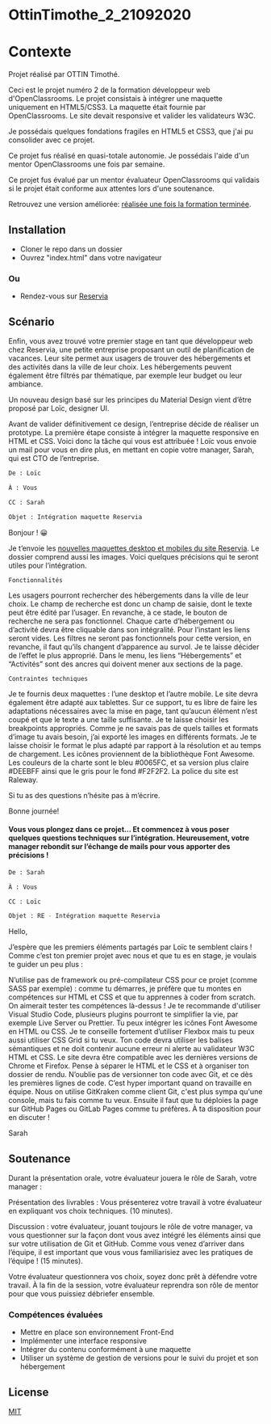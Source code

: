 # OttinTimothe_2_21092020
# Contexte

Projet réalisé par OTTIN Timothé. 

Ceci est le projet numéro 2 de la formation développeur web d'OpenClassrooms.
Le projet consistais à intégrer une maquette uniquement en HTML5/CSS3. 
La maquette était fournie par OpenClassrooms. Le site devait responsive et valider les validateurs W3C.

Je possédais quelques fondations fragiles en HTML5 et CSS3, que j'ai pu consolider avec ce projet.

Ce projet fus réalisé en quasi-totale autonomie. Je possédais l'aide d'un mentor OpenClassrooms une fois par semaine. 

Ce projet fus évalué par un mentor évaluateur OpenClassrooms qui validais si le projet était conforme aux attentes lors d'une soutenance.

Retrouvez une version améliorée: [réalisée une fois la formation terminée](https://github.com/OTTIN-T/V2-Projet2-Reservia-OCR).

## Installation

- Cloner le repo dans un dossier
- Ouvrez "index.html" dans votre navigateur
### Ou

- Rendez-vous sur [Reservia](https://ottin-t.github.io/OttinTimothe_2_21092020/)

## Scénario

Enfin, vous avez trouvé votre premier stage en tant que développeur web chez Reservia, une petite entreprise proposant un outil de planification de vacances. Leur site permet aux usagers de trouver des hébergements et des activités dans la ville de leur choix. Les hébergements peuvent également être filtrés par thématique, par exemple leur budget ou leur ambiance.

Un nouveau design basé sur les principes du Material Design vient d’être proposé par Loïc, designer UI.

Avant de valider définitivement ce design, l’entreprise décide de réaliser un prototype. La première étape consiste à intégrer la maquette responsive en HTML et CSS. Voici donc la tâche qui vous est attribuée ! Loïc vous envoie un mail pour vous en dire plus, en mettant en copie votre manager, Sarah, qui est CTO de l’entreprise.

```bash
De : Loïc

À : Vous

CC : Sarah

Objet : Intégration maquette Reservia
```
Bonjour ! 😀

Je t’envoie les [nouvelles maquettes desktop et mobiles du site Reservia](https://github.com/OTTIN-T/OttinTimothe_2_21092020/blob/master/Projet-2-Reservia/Desktop%20-%201.png). Le dossier comprend aussi les images. Voici quelques précisions qui te seront utiles pour l’intégration.

    Fonctionnalités

Les usagers pourront rechercher des hébergements dans la ville de leur choix. Le champ de recherche est donc un champ de saisie, dont le texte peut être édité par l’usager. En revanche, à ce stade, le bouton de recherche ne sera pas fonctionnel.
Chaque carte d’hébergement ou d’activité devra être cliquable dans son intégralité. Pour l’instant les liens seront vides.
Les filtres ne seront pas fonctionnels pour cette version, en revanche, il faut qu’ils changent d’apparence au survol. Je te laisse décider de l’effet le plus approprié.
Dans le menu, les liens “Hébergements” et “Activités” sont des ancres qui doivent mener aux sections de la page.
 

    Contraintes techniques

Je te fournis deux maquettes : l’une desktop et l’autre mobile. Le site devra également être adapté aux tablettes. Sur ce support, tu es libre de faire les adaptations nécessaires avec la mise en page, tant qu’aucun élément n’est coupé et que le texte a une taille suffisante. Je te laisse choisir les breakpoints appropriés.
Comme je ne savais pas de quels tailles et formats d’image tu avais besoin, j’ai exporté les images en différents formats. Je te laisse choisir le format le plus adapté par rapport à la résolution et au temps de chargement.
Les icônes proviennent de la bibliothèque Font Awesome. Les couleurs de la charte sont le bleu #0065FC, et sa version plus claire #DEEBFF ainsi que le gris pour le fond #F2F2F2.
La police du site est Raleway.
 

Si tu as des questions n’hésite pas à m’écrire.

Bonne journée!

#### Vous vous plongez dans ce projet… Et commencez à vous poser quelques questions techniques sur l’intégration. Heureusement, votre manager rebondit sur l’échange de mails pour vous apporter des précisions !


```bash
De : Sarah

À : Vous

CC : Loïc

Objet : RE - Intégration maquette Reservia
```

Hello,

J’espère que les premiers éléments partagés par Loïc te semblent clairs ! Comme c’est ton premier projet avec nous et que tu es en stage, je voulais te guider un peu plus :

N’utilise pas de framework ou pré-compilateur CSS pour ce projet (comme SASS par exemple) : comme tu démarres, je préfère que tu montes en compétences sur HTML et CSS et que tu apprennes à coder from scratch. On aimerait tester tes compétences là-dessus !
Je te recommande d'utiliser Visual Studio Code, plusieurs plugins pourront te simplifier la vie, par exemple Live Server ou Prettier.
Tu peux intégrer les icônes Font Awesome en HTML ou CSS. Je te conseille fortement d’utiliser Flexbox mais tu peux aussi utiliser CSS Grid si tu veux.
Ton code devra utiliser les balises sémantiques et ne doit contenir aucune erreur ni alerte au validateur W3C HTML et CSS.
Le site devra être compatible avec les dernières versions de Chrome et Firefox.
Pense à séparer le HTML et le CSS et à organiser ton dossier de rendu.
N’oublie pas de versionner ton code avec Git, et ce dès les premières lignes de code. C’est hyper important quand on travaille en équipe. Nous on utilise GitKraken comme client Git, c'est plus sympa qu'une console, mais tu fais comme tu veux. Ensuite il faut que tu déploies la page sur GitHub Pages ou GitLab Pages comme tu préfères.
À ta disposition pour en discuter ! 

Sarah

## Soutenance

Durant la présentation orale, votre évaluateur jouera le rôle de Sarah, votre manager : 

Présentation des livrables : Vous présenterez votre travail à votre évaluateur en expliquant vos choix techniques. (10 minutes).

Discussion : votre évaluateur, jouant toujours le rôle de votre manager, va vous questionner sur la façon dont vous avez intégré les éléments ainsi que sur votre utilisation de Git et GitHub. Comme vous venez d’arriver dans l’équipe, il est important que vous vous familiarisiez avec les pratiques de l’équipe ! (15 minutes).

Votre évaluateur questionnera vos choix, soyez donc prêt à défendre votre travail. À la fin de la session, votre évaluateur reprendra son rôle de mentor pour que vous puissiez débriefer ensemble.

### Compétences évaluées
- Mettre en place son environnement Front-End
- Implémenter une interface responsive
- Intégrer du contenu conformément à une maquette
- Utiliser un système de gestion de versions pour le suivi du projet et son hébergement

## License
[MIT](https://choosealicense.com/licenses/mit/)
